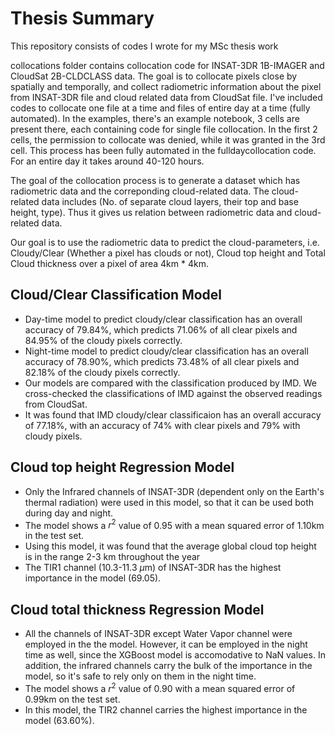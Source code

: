 # Thesis Summary
This repository consists of codes I wrote for my MSc thesis work

collocations folder contains collocation code for INSAT-3DR 1B-IMAGER and CloudSat 2B-CLDCLASS data. The goal is to collocate pixels close by spatially and temporally, 
and collect radiometric information about the pixel from INSAT-3DR file and cloud related data from CloudSat file. I've included codes to collocate one file at a time
and files of entire day at a time (fully automated). In the examples, there's an example notebook, 3 cells are present there, each containing code for single file collocation.
In the first 2 cells, the permission to collocate was denied, while it was granted in the 3rd cell. This process has been fully automated in the fulldaycollocation code. For an entire day it takes around 40-120 hours. 

The goal of the collocation process is to generate a dataset which has radiometric data and the correponding cloud-related data. The cloud-related data includes (No. of separate cloud layers, their top and base height, type). Thus it gives us relation between radiometric data and cloud-related data.

Our goal is to use the radiometric data to predict the cloud-parameters, i.e. Cloudy/Clear (Whether a pixel has clouds or not), Cloud top height and Total Cloud thickness over a pixel of area 4km * 4km.

## Cloud/Clear Classification Model

- Day-time model to predict cloudy/clear classification has an overall accuracy of 79.84%, which predicts 71.06% of all clear pixels and 84.95% of the cloudy pixels correctly.
- Night-time model to predict cloudy/clear classification has an overall accuracy of 78.90%, which predicts 73.48% of all clear pixels and 82.18% of the cloudy pixels correctly.
- Our models are compared with the classification produced by IMD. We cross-checked the classifications of IMD against the observed readings from CloudSat.
- It was found that IMD cloudy/clear classificaion has an overall accuracy of 77.18%, with an accuracy of 74% with clear pixels and 79% with cloudy pixels.

## Cloud top height Regression Model

- Only the Infrared channels of INSAT-3DR (dependent only on the Earth's thermal radiation) were used in this model, so that it can be used both during day and night.
- The model shows a $r^2$ value of 0.95 with a mean squared error of 1.10km in the test set.
- Using this model, it was found that the average global cloud top height is in the range 2-3 km throughout the year
- The TIR1 channel (10.3-11.3 $\mu$m) of INSAT-3DR has the highest importance in the model (69.05).

## Cloud total thickness Regression Model

- All the channels of INSAT-3DR except Water Vapor channel were employed in the the model. However, it can be employed in the night time as well, since the XGBoost model is accomodative to NaN values. In addition, the infrared channels carry the bulk of the importance in the model, so it's safe to rely only on them in the night time.
- The model shows a $r^2$ value of 0.90 with a mean squared error of 0.99km on the test set.
- In this model, the TIR2 channel carries the highest importance in the model (63.60%).
